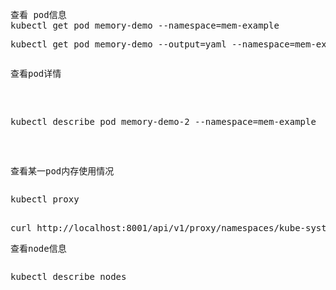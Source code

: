 <pre class="prettyprint lang-js linenums">查看 pod信息 
kubectl get pod memory-demo --namespace=mem-example</pre>
<pre class="prettyprint lang-js linenums">kubectl get pod memory-demo --output=yaml --namespace=mem-example</pre>
<pre class="prettyprint lang-js linenums">
<pre class="prettyprint lang-js linenums">查看pod详情</pre>
<pre class="prettyprint lang-js linenums">kubectl describe pod memory-demo-2 --namespace=mem-example</pre>
</pre>
<pre class="prettyprint lang-js linenums">查看某一pod内存使用情况</pre>
<pre class="prettyprint lang-js linenums">
<pre class="prettyprint lang-js linenums">kubectl proxy</pre>
curl http://localhost:8001/api/v1/proxy/namespaces/kube-system/services/heapster/api/v1/model/namespaces/mem-example/pods/memory-demo/metrics/memory/usage</pre>
<pre class="prettyprint lang-js linenums">查看node信息</pre>
<pre class="prettyprint lang-js linenums">
<pre class="prettyprint lang-js linenums">kubectl describe nodes</pre>
<br />
</pre>